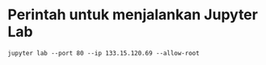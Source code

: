 # Perintah untuk menjalankan Jupyter Lab

```
jupyter lab --port 80 --ip 133.15.120.69 --allow-root
```

